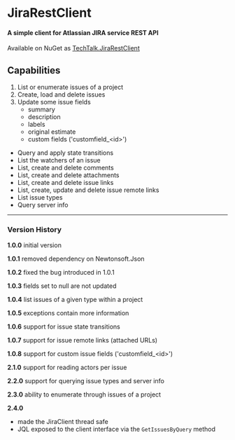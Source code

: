  JiraRestClient
================

#### A simple client for Atlassian JIRA service REST API

Available on NuGet as [TechTalk.JiraRestClient](http://nuget.org/packages/TechTalk.JiraRestClient/)

## Capabilities
1. List or enumerate issues of a project
2. Create, load and delete issues
3. Update some issue fields
    - summary
    - description
    - labels
    - original estimate
    - custom fields ('customfield_&lt;id&gt;')
+ Query and apply state transitions
+ List the watchers of an issue
+ List, create and delete comments
+ List, create and delete attachments
+ List, create and delete issue links
+ List, create, update and delete issue remote links
+ List issue types
+ Query server info

--------------------------------------------------

### Version History

**1.0.0**
initial version

**1.0.1**
removed dependency on Newtonsoft.Json

**1.0.2**
fixed the bug introduced in 1.0.1

**1.0.3**
fields set to null are not updated

**1.0.4**
list issues of a given type within a project

**1.0.5**
exceptions contain more information

**1.0.6**
support for issue state transitions

**1.0.7**
support for issue remote links (attached URLs)

**1.0.8**
support for custom issue fields ('customfield_&lt;id&gt;')

**2.1.0**
support for reading actors per issue

**2.2.0**
support for querying issue types and server info

**2.3.0**
ability to enumerate through issues of a project
 
**2.4.0**

- made the JiraClient thread safe
- JQL exposed to the client interface via the `GetIssuesByQuery` method